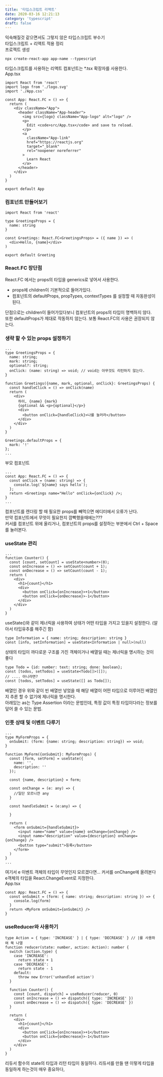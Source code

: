 ```yaml
---
title: '타입스크립트 리액트'
date: 2020-03-16 12:21:13
category: 'typescript'
draft: false
---
```


익숙해질것 같으면서도 그렇지 않은 타입스크립트 부수기  
타입스크립트 + 리액트 적용 정리  
프로젝트 생성

```
npx create-react-app app-name --typescript
```

타입스크립트를 사용하는 리액트 컴포넌트는 \*.tsx 확장자를 사용한다.  
App.tsx

```tsx
import React from 'react'
import logo from './logo.svg'
import './App.css'

const App: React.FC = () => {
  return (
    <div className="App">
      <header className="App-header">
        <img src={logo} className="App-logo" alt="logo" />
        <p>
          Edit <code>src/App.tsx</code> and save to reload.
        </p>
        <a
          className="App-link"
          href="https://reactjs.org"
          target="_blank"
          rel="noopener noreferrer"
        >
          Learn React
        </a>
      </header>
    </div>
  )
}

export default App
```

### 컴포넌트 만들어보기

```tsx
import React from 'react'

type GreetingsProps = {
  name: string
}

const Greetings: React.FC<GreetingsProps> = ({ name }) => (
  <div>Hello, {name}</div>
)

export default Greeting
```

### React.FC 장단점

React.FC 에서는 props의 타입을 generics로 넣어서 사용한다.

- props에 children이 기본적으로 들어가있다.
- 컴포넌트의 defaultProps, propTypes, contextTypes 를 설정할 때 자동완성이 된다.

단점으로는 children이 들어가있다보니 컴포넌트의 props의 타입이 명백하지 않다.  
또한 defaultProps가 제대로 작동하지 않는다.
보통 React.FC의 사용은 권장되지 않는다.

### 생략 할 수 있는 props 설정하기

```tsx
...
type GreetingsProps = {
  name: string;
  mark: string;
  optional?: string;
  onClick: (name: string) => void; // void는 아무것도 리턴하지 않는다.
}

function Greetings({name, mark, optional, onClick}: GreetingsProps) {
  const handleClick = () => onClick(name)
  return (
    <div>
      하이, {name} {mark}
      {optional && <p>{optional}</p>}
      <div>
        <button onClick={handleClick}>나를 눌러라</button>
      </div>
    </div>
  )
}

Greetings.defaultProps = {
  mark: '!'
};
...
```

부모 컴포넌트

```tsx
...
const App: React.FC = () => {
  const onClick = (name: string) => {
    console.log(`${name} says hello`);
  };
  return <Greetings name="Hello" onClick={onClick} />;
}
...
```

컴포넌트를 렌더링 할 때 필요한 props를 빼먹으면 에디터에서 오류가 난다.  
만약 컴포넌트에서 무엇이 필요한지 깜빡했을때에는???  
커서를 컴포넌트 위에 올리거나, 컴포넌트의 props를 설정하는 부분에서 Ctrl + Space를 눌러본다.

### useState 관리

```tsx
...
function Counter() {
  const [count, setCount] = useState<number>(0);
  const onIncrease = () => setCount(count + 1);
  const onDecrease = () => setCount(count - 1);
  return (
    <div>
      <h1>{count}</h1>
      <div>
        <button onClick={onIncrease}>+1</button>
        <button onClick={onDecrease}>-1</button>
      </div>
    </div>
  )
}
```

useState<number>()와 같이 제너릭을 사용하여 상태가 어떤 타입을 가지고 있을지 설정한다. (알아서 타입유추를 해주긴 함)

```tsx
type Information = { name: string; description: string }
const [info, setInformation] = useState<Information | null>(null)
```

상태의 타입이 까다로운 구조를 가진 객체이거나 배열일 때는 제너릭을 명시하는 것이 좋다

```tsx
type Todo = {id: number: text: string; done: boolean};
const [todos, setTodos] = useState<Todo[]>([]);
// .... 아니라면?
const [todos, setTodos] = useState([] as Todo[]);
```

배열인 경우 위와 같이 빈 배열만 넣었을 때 해당 배열이 어떤 타입으로 이루어진 배열인지 추론 할 수 없기에 제너릭을 명시한다.  
아래있는 as는 Type Assertion 이라는 문법인데, 특정 값이 특정 타입이다라는 정보를 덮어 쓸 수 있는 문법.

### 인풋 상태 및 이벤트 다루기

```tsx
...
type MyFormProps = {
  onSubmit: (form: {name: string; description: string}) => void;
}

function MyForm({onSubmit}: MyFormProps) {
  const [form, setForm] = useState({
    name: '',
    description: ''
  });

  const {name, description} = form;

  const onChange = (e: any) => {
    //일단 모르니깐 any
  }

  const handleSubmit = (e:any) => {

  }

  return (
    <form onSubmit={handleSubmit}>
      <input name="name" value={name} onChange={onChange} />
      <input name="description" value={description} onChange={onChange} />
      <button type="submit">등록</button>
    </form>
  )
}
...
```

여기서 e 이벤트 객체의 타입이 무엇인지 모르겠다면... 커서를 onChange에 올려본다
e객체의 타입을 React.ChangeEvent<HTMLInputElement>로 지정한다.  
App.tsx

```tsx
const App: React.FC = () => {
  const onSubmit = (form: { name: string; description: string }) => {
    console.log(form)
  }
  return <MyForm onSubmit={onSubmit} />
}
```

### useReducer와 사용하기

```tsx
type Action = { type: 'INCREASE' } | { type: 'DECREASE' } // |를 사용하여 쭉 나열
function reducer(state: number, action: Action): number {
  switch (action.type) {
    case 'INCREASE':
      return state + 1
    case 'DECREASE':
      return state - 1
    default:
      throw new Error('unhandled action')
  }

  function Counter() {
    const [count, dispatch] = useReducer(reducer, 0)
    const onIncrease = () => dispatch({ type: 'INCREASE' })
    const onDecrease = () => dispatch({ type: 'DECREASE' })
  }

  return (
    <div>
      <h1>{count}</h1>
      <div>
        <button onClick={onIncrease}>+1</button>
        <button onClick={onDecrease}>-1</button>
      </div>
    </div>
  )
}
```

리듀서 함수의 state의 타입과 리턴 타입이 동일하다. 리듀서를 만들 땐 이렇게 타입을 동일하게 하는것이 매우 중요하다,
